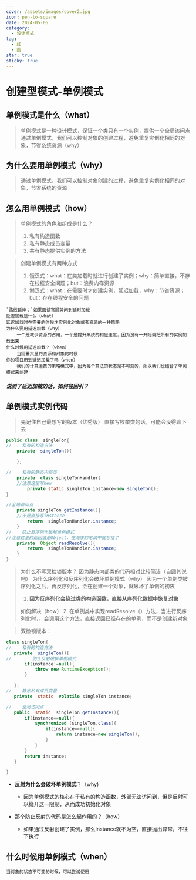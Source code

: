 ```yaml
---
cover: /assets/images/cover2.jpg
icon: pen-to-square
date: 2024-05-05
category:
  - 设计模式
tag:
  - 红
  - 圆
star: true
sticky: true
---
```

# 创建型模式-单例模式
## 单例模式是什么（what）
> 单例模式是一种设计模式，保证一个类只有一个实例，提供一个全局访问点
> 通过单例模式，我们可以控制对象的创建过程，避免重复实例化相同的对象，节省系统资源（why）

## 为什么要用单例模式（why）
>通过单例模式，我们可以控制对象创建的过程，避免重复实例化相同的对象，节省系统的资源
> 

## 怎么用单例模式（how）
> 单例模式的角色和组成是什么？
>1. 私有构造函数
>2. 私有静态成员变量
>3. 共有静态提供实例的方法

> 创建单例模式有两种方式
> 1. 饿汉式：what：在类加载时就进行创建了实例；why：简单直接，不存在线程安全问题；but：浪费内存资源
> 2. 懒汉式：what：在需要时才创建实例，延迟加载，why：节省资源；but：存在线程安全的问题

    `路线延伸：`如果面试官顺势问到延时加载
    延迟加载是什么（what）
    延迟加载时在需要的时候才实例化对象或者资源的一种策略
    为什么要用延迟加载（why）
        一个是减少资源的占用，一个是提升系统的相应速度，因为没有一开始就把所有的实例加载出来
    什么时候用延迟加载？（when）
        当需要大量的资源和对象的时候
    你的项目用到延迟加载了吗（when）
        我们的计算运费的策略模式中，因为每个算法的状态是不可变的，所以我们也结合了单例模式来创建
##### 说到了延迟加载的话，如何往回引？

## 单例模式实例代码
>先记住自己最想写的版本（优秀版）
> 直接写枚举类的话，可能会没得聊下去
``` java
public class  singleTon{
//    私有的构造方法
    private  singleTon(){

    };

//    私有的静态内部类
    private  class singleTonHandler{
    //注意这里写new
        private static singleTon instance=new singleTon();
}

//全局访问点
    private singleTon getInstance(){
    //不是直接写instance
        return  singleTonHandler.instance;
    }
//    防止反序列化破解单例模式
//注意这里的返回值是Object，在海康的笔试中就写错了
    private  Object readResolve(){
        return  singleTonHandler.instance;
    }
}
``` 
> 为什么不写双检锁版本？
> 因为静态内部类的代码相对比较简洁（自圆其说吧）
>为什么序列化和反序列化会破坏单例模式（why）
> 因为一个单例类被序列化之后，再反序列化，会在创建一个对象，就破坏了单例的初衷
> 1. **因为反序列化会绕过类的构造函数，直接从序列化数据中恢复对象**
> 
> 如何解决（how）
> 2. 在单例类中实现readResolve（）方法，当进行反序列化时，，会调用这个方法，直接返回已经存在的单例，而不是创建新对象

>双检锁版本：
 ``` java
 class singleTon{
//    私有的构造方法
    private  singleTon(){
//        防止反射破解单例模式
        if(instance!=null){
            throw new RuntimeException();
        }

    };
//    静态私有成员变量
    private  static  volatile singleTon instance;

//    全局访问点
    public  static  singleTon getInstance(){
        if(instance==null){
            synchronized (singleTon.class){
                if(instance==null){
                    return instance=new singleTon();
                }
            }
        }
        return instance;
    }

}
``` 
- **反射为什么会破坏单例模式**？（why)
  - 因为单例模式的核心在于私有的构造函数，外部无法访问到，但是反射可以绕开这一限制，从而成功初始化对象

- 那个防止反射的代码是怎么起作用的？（how）
  - 如果通过反射创建了实例，那么instance就不为空，直接抛出异常，不往下执行
> 
## 什么时候用单例模式（when）
    当对象的状态不可变的时候，可以尝试使用





